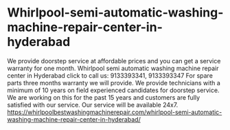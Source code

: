 # Whirlpool-semi-automatic-washing-machine-repair-center-in-hyderabad
We provide doorstep service at affordable prices and you can get a service warranty for one month. Whirlpool semi automatic washing machine repair center in Hyderabad click to call us: 9133393341, 9133393347 For spare parts three months warranty we will provide. We provide technicians with a minimum of 10 years on field experienced candidates for doorstep service. We are working on this for the past 15 years and customers are fully satisfied with our service. Our service will be available 24x7.  https://whirlpoolbestwashingmachinerepair.com/whirlpool-semi-automatic-washing-machine-repair-center-in-hyderabad/
